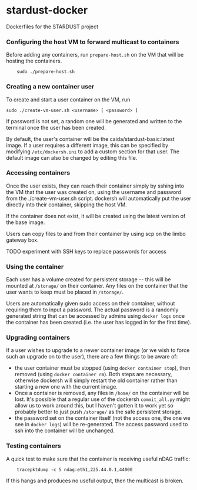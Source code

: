 # stardust-docker
Dockerfiles for the STARDUST project

### Configuring the host VM to forward multicast to containers

Before adding any containers, run `prepare-host.sh` on the VM that will be
hosting the containers.

        sudo ./prepare-host.sh

### Creating a new container user

To create and start a user container on the VM, run

	sudo ./create-vm-user.sh <username> [ <password> ]

If password is not set, a random one will be generated and written to
the terminal once the user has been created.

By default, the user's container will be the caida/stardust-basic:latest
image. If a user requires a different image, this can be specified by
modifying `/etc/dockersh.ini` to add a custom section for that user. The
default image can also be changed by editing this file.

### Accessing containers

Once the user exists, they can reach their container simply by sshing into
the VM that the user was created on, using the username and password from
the ./create-vm-user.sh script. dockersh will automatically put the user
directly into their container, skipping the host VM.

If the container does not exist, it will be created using the latest version
of the base image. 

Users can copy files to and from their container by using scp on the limbo
gateway box.

TODO experiment with SSH keys to replace passwords for access

### Using the container
Each user has a volume created for persistent storage -- this will be mounted
at `/storage/` on their container. Any files on the container that the user
wants to keep must be placed in `/storage/`. 

Users are automatically given sudo access on their container, without requiring
them to input a password. The actual password is a randomly generated string
that can be accessed by admins using `docker logs` once the container has been
created (i.e. the user has logged in for the first time).

### Upgrading containers

If a user wishes to upgrade to a newer container image (or we wish to force
such an upgrade on to the user), there are a few things to be aware of:

  * the user container must be stopped (using `docker container stop`),
    then removed (using `docker container rm`). Both steps are necessary,
    otherwise dockersh will simply restart the old container rather than
    starting a new one with the current image.
  * Once a container is removed, any files in `/home/` on the container
    will be lost. It's possible that a regular use of the dockersh
    `commit_all.py` might allow us to work around this, but I haven't
    gotten it to work yet so probably better to just push `/storage/` as
    the safe persistent storage.
  * the password set on the container itself (not the access one, the one
    we see in `docker logs`) will be re-generated. The access password used
    to ssh into the container will be unchanged.


### Testing containers

A quick test to make sure that the container is receiving useful nDAG traffic:

        tracepktdump -c 5 ndag:eth1,225.44.0.1,44000

If this hangs and produces no useful output, then the multicast is broken.
